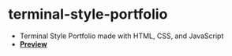 # terminal-style-portfolio
* Terminal Style Portfolio made with HTML, CSS, and JavaScript
* __[Preview](https://kire8.github.io/terminal-style-portfolio/)__
